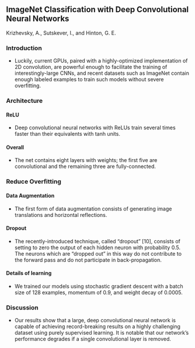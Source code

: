 ## ImageNet Classification with Deep Convolutional Neural Networks
Krizhevsky, A., Sutskever, I., and Hinton, G. E.

### Introduction
-  Luckily, current GPUs, paired with a highly-optimized implementation of 2D convolution, are powerful enough to facilitate the training of interestingly-large CNNs, and recent datasets such as ImageNet contain enough labeled examples to train such models without severe overfitting.

### Architecture
#### ReLU
- Deep convolutional neural networks with ReLUs train several times faster than their equivalents with tanh units.

#### Overall
- The net contains eight layers with weights; the first five are convolutional and the remaining three are fully-connected.

### Reduce Overfitting
#### Data Augmentation
- The first form of data augmentation consists of generating image translations and horizontal reflections.

#### Dropout
- The recently-introduced technique, called “dropout” [10], consists of setting to zero the output of each hidden neuron with probability 0.5. The neurons which are
“dropped out” in this way do not contribute to the forward pass and do not participate in back-propagation.

#### Details of learning
- We trained our models using stochastic gradient descent with a batch size of 128 examples, momentum of 0.9, and weight decay of 0.0005.

### Discussion
- Our results show that a large, deep convolutional neural network is capable of achieving record-breaking results on a highly challenging dataset using purely supervised learning. It is notable that our network’s performance degrades if a single convolutional layer is removed.
